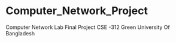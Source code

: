 # Computer_Network_Project

Computer Network Lab Final Project 
CSE -312
Green University Of Bangladesh
